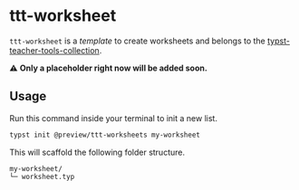 # ttt-worksheet


`ttt-worksheet` is a *template* to create worksheets and belongs to the [typst-teacher-tools-collection](https://github.com/jomaway/typst-teacher-templates).

⚠️ **Only a placeholder right now will be added soon.**

## Usage 

Run this command inside your terminal to init a new list. 

```sh
typst init @preview/ttt-worksheets my-worksheet
```

This will scaffold the following folder structure.

```ascii
my-worksheet/
└─ worksheet.typ
```
